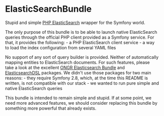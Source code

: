 # ElasticSearchBundle

Stupid and simple [PHP ElasticSearch](https://www.elastic.co/guide/en/elasticsearch/client/php-api/current/index.html) wrapper for the Symfony world.

The only purpose of this bundle is to be able to launch native ElasticSearch queries through the official PHP client provided as a Symfony service. For that, it provides the following:
    - a PHP ElasticSearch client service
    - a way to load the index configuration from several YAML files
  
No support of any sort of query builder is provided. Neither of automatically mapping entities to ElasticSearch documents. For such features, please take
a look at the excellent [ONGR Elasticsearch Bundle](https://github.com/ongr-io/ElasticsearchBundle) and [ElasticsearchDSL](https://github.com/ongr-io/ElasticsearchDSL) packages.
We didn't use those packages for two main reasons:
    - they require Symfony 2.8, which, at the time this README is written, is not compatible with our stack
    - we wanted to run pure simple and native ElasticSearch queries
    
This bundle is intended to remain simple and stupid. If at some point, we need more advanced features, we should consider replacing this bundle by something more powerful
that already exists.
